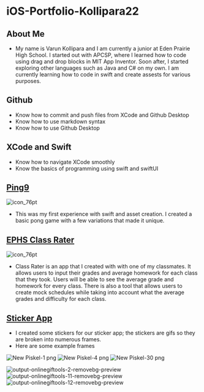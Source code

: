 # iOS-Portfolio-Kollipara22
## About Me
* My name is Varun Kollipara and I am currently a junior at Eden Prairie High School. I started out with APCSP, where I learned how to code using drag and drop blocks in MIT App Inventor. Soon after, I started exploring other languages such as Java and C# on my own. I am currently learning how to code in swift and create assests for various purposes.
## Github
- Know how to commit and push files from XCode and Github Desktop
- Know how to use markdown syntax
- Know how to use Github Desktop
## XCode and Swift
- Know how to navigate XCode smoothly
- Know the basics of programming using swift and swiftUI
## [Ping9](https://github.com/VarunKollipara/Ping9) 
![icon_76pt](https://user-images.githubusercontent.com/60491044/162060584-593dad5d-e9dd-4800-839b-4de69f79ab02.png)
* This was my first experience with swift and asset creation. I created a basic pong game with a few variations that made it unique.



## [EPHS Class Rater](https://github.com/colenelson33/EPHSRatr)
![icon_76pt](https://user-images.githubusercontent.com/60491044/162061257-6f971342-c732-4207-813a-07f37a61e4e2.png)
* Class Rater is an app that I created with with one of my classmates. It allows users to input their grades and average homework for each class that they took. Users will be able to see the average grade and homework for every class. There is also a tool that allows users to create mock schedules while taking into account what the average grades and difficulty for each class. 


## [Sticker App](https://github.com/EPHS-iOS/Stickers)
* I created some stickers for our sticker app; the stickers are gifs so they are broken into numerous frames.
* Here are some example frames

![New Piskel-1 png](https://user-images.githubusercontent.com/60491044/162843757-a47c65e0-c1f1-4c61-b3bd-96647f5a824d.png)
![New Piskel-4 png](https://user-images.githubusercontent.com/60491044/162843776-43e05ffb-a809-4e1d-b620-4a4700d4251a.png)
![New Piskel-30 png](https://user-images.githubusercontent.com/60491044/162843795-35cd2158-9610-46fd-91a4-9a7440aa73eb.png)

![output-onlinegiftools-2-removebg-preview](https://user-images.githubusercontent.com/60491044/162843830-ddc9a3b5-3158-405e-a9f1-4fe7ab06c8f0.png)
![output-onlinegiftools-11-removebg-preview](https://user-images.githubusercontent.com/60491044/162843841-acb7b78b-1ad7-4185-89f3-c1d91eebec1d.png)
![output-onlinegiftools-12-removebg-preview](https://user-images.githubusercontent.com/60491044/162843861-18c123d3-8090-441e-bb58-74aad226ed72.png)

